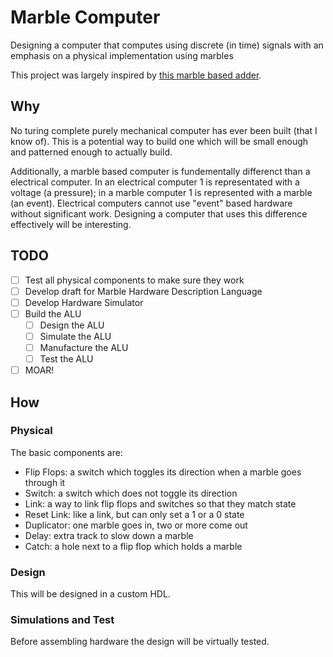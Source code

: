 # Marble Computer
Designing a computer that computes using discrete (in time) signals with an emphasis on a physical implementation using marbles

This project was largely inspired by [this marble based adder](https://www.youtube.com/watch?v=GcDshWmhF4A).

## Why

No turing complete purely mechanical computer has ever been built (that I know of). This is a potential way to build one which will be small enough and patterned enough to actually build.

Additionally, a marble based computer is fundementally differenct than a electrical computer. In an electrical computer 1 is representated with a voltage (a pressure); in a marble computer 1 is represented with a marble (an event). Electrical computers cannot use "event" based hardware without significant work. Designing a computer that uses this difference effectively will be interesting.

## TODO
  - [ ] Test all physical components to make sure they work
  - [ ] Develop draft for Marble Hardware Description Language
  - [ ] Develop Hardware Simulator
  - [ ] Build the ALU
    - [ ] Design the ALU
    - [ ] Simulate the ALU
    - [ ] Manufacture the ALU
    - [ ] Test the ALU
  - [ ] MOAR!

## How
### Physical
The basic components are:
  - Flip Flops: a switch which toggles its direction when a marble goes through it
  - Switch: a switch which does not toggle its direction
  - Link: a way to link flip flops and switches so that they match state
  - Reset Link: like a link, but can only set a 1 or a 0 state
  - Duplicator: one marble goes in, two or more come out
  - Delay: extra track to slow down a marble
  - Catch: a hole next to a flip flop which holds a marble

### Design
This will be designed in a custom HDL.

### Simulations and Test
Before assembling hardware the design will be virtually tested.

